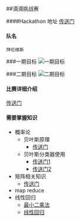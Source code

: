 ##滴滴挑战赛

####Hackathon 地址
[传送门](http://research.xiaojukeji.com/competition/main.action?competitionId=DiTech2016&&locale=zh_CN)


#### 队名
``拜伦维斯``

###一期目标
![一期目标](img/one.jpeg)


###二期目标
![二期目标](img/two.jpeg)


#### 比赛详细介绍
[传送门](http://research.xiaojukeji.com/competition/detail.action?competitionId=DiTech2016)

#### 需要掌握知识

* 概率论
	* 	贝叶斯原理
		*  [传送门](http://www.ruanyifeng.com/blog/2011/08/bayesian_inference_part_one.html)
	*  贝叶斯分类器使用
		*  [传送门1](http://www.ruanyifeng.com/blog/2011/08/bayesian_inference_part_two.html)
		*  [传送门2](http://www.ruanyifeng.com/blog/2012/10/spelling_corrector.html)
* 矩阵相关知识
	* [传送门](http://zh.wikihow.com/%E8%AE%A1%E7%AE%97%E7%9F%A9%E9%98%B5%E4%B9%98%E6%B3%95)
* map reduce
* 线性回归
	* [最小二乘法](http://baike.baidu.com/link?url=TfEOqDh3t27Y1-_McqN-lfevRU1cg8S8m5cO7DibTRJew8lwGzSqmT7KsJRrjLWtf_VQrYeLXNaoDFdX19Hvoa)
	* [线性回归](http://blog.csdn.net/viewcode/article/details/8794401)
